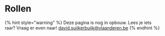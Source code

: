# Rollen

{% hint style="warning" %}
Deze pagina is nog in opbouw. Lees je iets raar? Vraag er even naar! [david.suijkerbuijk@vlaanderen.be](mailto:david.suijkerbuijk@vlaanderen.be)
{% endhint %}

